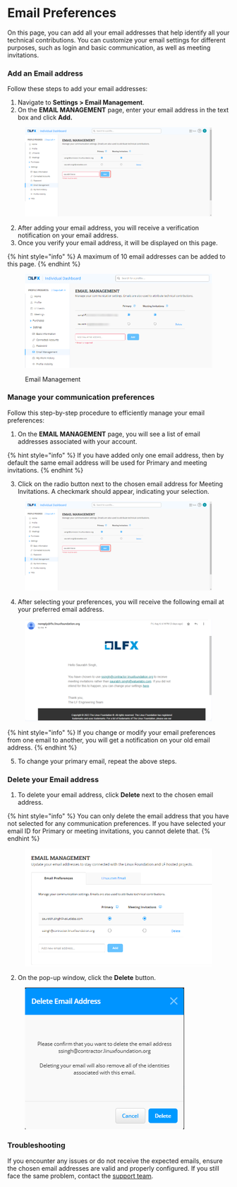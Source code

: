 # Email Preferences

On this page, you can add all your email addresses that help identify all your technical contributions. You can customize your email settings for different purposes, such as login and basic communication, as well as meeting invitations.&#x20;

### Add an Email address

Follow these steps to add your email addresses:

1. Navigate to **Settings > Email Management**.
2. On the **EMAIL MANAGEMENT** page, enter your email address in the text box and click **Add.**

<figure><img src="../../../.gitbook/assets/2023-09-15_15h14_49.png" alt=""><figcaption></figcaption></figure>

2. After adding your email address, you will receive a verification notification on your email address.
3. Once you verify your email address, it will be displayed on this page.

{% hint style="info" %}
A maximum of 10 email addresses can be added to this page.
{% endhint %}

<figure><img src="../../../.gitbook/assets/2023-09-15_15h16_15.png" alt=""><figcaption><p>Email Management</p></figcaption></figure>

### Manage your communication preferences

Follow this step-by-step procedure to efficiently manage your email preferences:

1. On the **EMAIL MANAGEMENT** page, you will see a list of email addresses associated with your account.

{% hint style="info" %}
If you have added only one email address, then by default the same email address will be used for Primary and meeting invitations.
{% endhint %}

3. Click on the radio button next to the chosen email address for Meeting Invitations. A checkmark should appear, indicating your selection.

<figure><img src="../../../.gitbook/assets/2023-09-15_15h14_49 (1).png" alt=""><figcaption></figcaption></figure>

4. After selecting your preferences, you will receive the following email at your preferred email address.

<figure><img src="../../../.gitbook/assets/2023-08-07_10h29_48.png" alt=""><figcaption></figcaption></figure>

{% hint style="info" %}
If you change or modify your email preferences from one email to another, you will get a notification on your old email address.
{% endhint %}

5. To change your primary email, repeat the above steps.

### Delete your Email address

1. To delete your email address, click **Delete** next to the chosen email address.

{% hint style="info" %}
You can only delete the email address that you have not selected for any communication preferences. If you have selected your email ID for Primary or meeting invitations, you cannot delete that.
{% endhint %}

<figure><img src="../../../.gitbook/assets/2023-08-03_23h08_31.png" alt=""><figcaption></figcaption></figure>

2. On the pop-up window, click the **Delete** button.

<figure><img src="../../../.gitbook/assets/2023-08-03_23h09_37.png" alt=""><figcaption></figcaption></figure>

### **Troubleshooting**

If you encounter any issues or do not receive the expected emails, ensure the chosen email addresses are valid and properly configured. If you still face the same problem, contact the [support team](https://jira.linuxfoundation.org/plugins/servlet/desk/portal/4/create/255).
